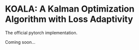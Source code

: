 # KOALA: A Kalman Optimization Algorithm with Loss Adaptivity

The official pytorch implementation.

Coming soon...
